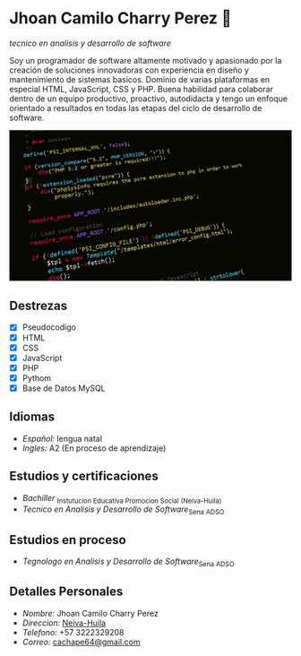 # Jhoan Camilo Charry Perez :wave:
*tecnico en analisis y desarrollo de software*

Soy un programador de software altamente motivado y apasionado por la creación de soluciones innovadoras con experiencia en diseño y mantenimiento de sistemas basicos. Dominio de varias plataformas en especial HTML, JavaScript, CSS y PHP. Buena habilidad para colaborar dentro de un equipo productivo, proactivo, autodidacta y tengo un enfoque orientado a resultados en todas las etapas del ciclo de desarrollo de software.

![Screenshot of a comment on a GitHub issue showing an image, added in the Markdown, of an Octocat smiling and raising a tentacle.](php.jpg)

## Destrezas
- [X] Pseudocodigo
- [x] HTML
- [X] CSS
- [X] JavaScript
- [X] PHP
- [X] Pythom
- [X] Base de Datos MySQL
      
## Idiomas
+  *Español:* lengua natal 
+  *Ingles:* A2 (En proceso de aprendizaje)

## Estudios y certificaciones
+ *Bachiller* <sub>Instutucion Educativa Promocion Social (Neiva-Huila)</sub>
+ *Tecnico en Analisis y Desarrollo de Software*<sub>Sena ADSO</sub>

## Estudios en proceso
+ *Tegnologo en Analisis y Desarrollo de Software*<sub>Sena ADSO</sub>

## Detalles Personales
+ *Nombre:* Jhoan Camilo Charry Perez
+ *Direccion:* <a href="https://es.wikipedia.org/wiki/Neiva">Neiva-Huila</a>
+ *Telefono:* +57 3222329208
+ *Correo:* cachape64@gmail.com 
